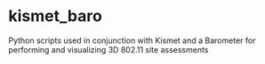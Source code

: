 kismet_baro
===========

Python scripts used in conjunction with Kismet and a Barometer for performing and visualizing 3D 802.11 site assessments
